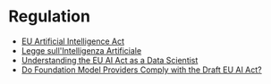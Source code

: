 # Regulation

- [EU Artificial Intelligence Act](https://artificialintelligenceact.eu/)
- [Legge sull'Intelligenza Artificiale](https://eur-lex.europa.eu/legal-content/IT/TXT/HTML/?uri=CELEX:52021PC0206)
- [Understanding the EU AI Act as a Data Scientist](https://www.nannyml.com/blog/eu-ai-act-guide-data-science)
- [Do Foundation Model Providers Comply with the Draft EU AI Act?](https://crfm.stanford.edu/2023/06/15/eu-ai-act.html)

